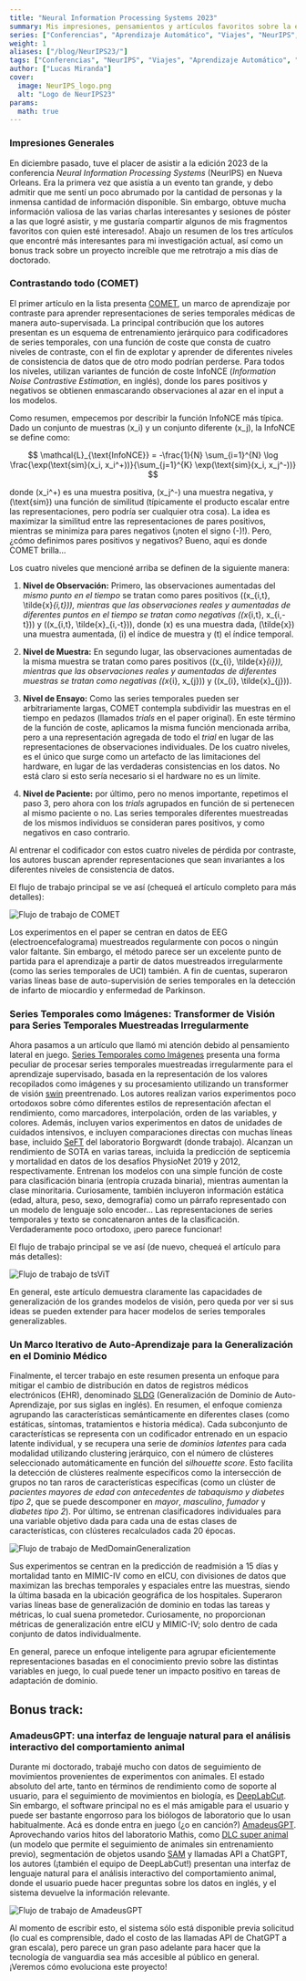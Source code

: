 ```yaml
---
title: "Neural Information Processing Systems 2023"
summary: Mis impresiones, pensamientos y artículos favoritos sobre la edición 2023 de NeurIPS, a la que asistí en persona en Nueva Orleans.
series: ["Conferencias", "Aprendizaje Automático", "Viajes", "NeurIPS", "EE.UU.", "Nueva Orleans"]
weight: 1
aliases: ["/blog/NeurIPS23/"]
tags: ["Conferencias", "NeurIPS", "Viajes", "Aprendizaje Automático", "Aprendizaje Profundo", "EE.UU.", "Nueva Orleans"]
author: ["Lucas Miranda"]
cover:
  image: NeurIPS_logo.png
  alt: "Logo de NeurIPS23"
params:
  math: true
---
```


### Impresiones Generales

En diciembre pasado, tuve el placer de asistir a la edición 2023 de la conferencia *Neural Information Processing Systems* (NeurIPS) en Nueva Orleans. Era la primera vez que asistía a un evento tan grande, y debo admitir que me sentí un poco abrumado por la cantidad de personas y la inmensa cantidad de información disponible. Sin embargo, obtuve mucha información valiosa de las varias charlas interesantes y sesiones de póster a las que logré asistir, y me gustaría compartir algunos de mis fragmentos favoritos con quien esté interesado!. Abajo un resumen de los tres artículos que encontré más interesantes para mi investigación actual, así como un bonus track sobre un proyecto increíble que me retrotrajo a mis días de doctorado.

### Contrastando todo (COMET)

El primer artículo en la lista presenta [COMET](https://proceedings.neurips.cc/paper_files/paper/2023/file/ae7d9c77b5ff9e3b7833a68523b880f2-Paper-Conference.pdf), un marco de aprendizaje por contraste para aprender representaciones de series temporales médicas de manera auto-supervisada. La principal contribución que los autores presentan es un esquema de entrenamiento jerárquico para codificadores de series temporales, con una función de coste que consta de cuatro niveles de contraste, con el fin de explotar y aprender de diferentes niveles de consistencia de datos que de otro modo podrían perderse. Para todos los niveles, utilizan variantes de función de coste InfoNCE (*Information Noise Contrastive Estimation*, en inglés), donde los pares positivos y negativos se obtienen enmascarando observaciones al azar en el input a los modelos.

Como resumen, empecemos por describir la función InfoNCE más típica. Dado un conjunto de muestras \(x_i\) y un conjunto diferente \(x_j\), la InfoNCE se define como:

$$
\mathcal{L}_{\text{InfoNCE}} = -\frac{1}{N} \sum_{i=1}^{N} \log \frac{\exp(\text{sim}(x_i, x_i^+))}{\sum_{j=1}^{K} \exp(\text{sim}(x_i, x_j^-))}
$$

donde \(x_i^+\) es una muestra positiva, \(x_j^-\) una muestra negativa, y \(\text{sim}\) una función de similitud (típicamente el producto escalar entre las representaciones, pero podría ser cualquier otra cosa). La idea es maximizar la similitud entre las representaciones de pares positivos, mientras se minimiza para pares negativos (¡noten el signo \(-\)!). Pero, ¿cómo definimos pares positivos y negativos? Bueno, aquí es donde COMET brilla...

Los cuatro niveles que mencioné arriba se definen de la siguiente manera:

1. **Nivel de Observación:** Primero, las observaciones aumentadas del *mismo punto en el tiempo* se tratan como pares positivos \((x_{i,t}, \tilde{x}_{i,t})\), mientras que las observaciones reales y aumentadas de diferentes puntos en el tiempo se tratan como negativas \((x_{i,t}, x_{i,-t})\) y \((x_{i,t}, \tilde{x}_{i,-t})\), donde \(x\) es una muestra dada, \(\tilde{x}\) una muestra aumentada, \(i\) el índice de muestra y \(t\) el índice temporal.

2. **Nivel de Muestra:** En segundo lugar, las observaciones aumentadas de la misma muestra se tratan como pares positivos \((x_{i}, \tilde{x}_{i})\), mientras que las observaciones reales y aumentadas de diferentes muestras se tratan como negativas \((x_{i}, x_{j})\) y \((x_{i}, \tilde{x}_{j})\).

3. **Nivel de Ensayo:** Como las series temporales pueden ser arbitrariamente largas, COMET contempla subdividir las muestras en el tiempo en pedazos (llamados *trials* en el paper original). En este término de la función de coste, aplicamos la misma función mencionada arriba, pero a una representación agregada de todo el *trial* en lugar de las representaciones de observaciones individuales. De los cuatro niveles, es el único que surge como un artefacto de las limitaciones del hardware, en lugar de las verdaderas consistencias en los datos. No está claro si esto sería necesario si el hardware no es un límite.

4. **Nivel de Paciente:** por último, pero no menos importante, repetimos el paso 3, pero ahora con los *trials* agrupados en función de si pertenecen al mismo paciente o no. Las series temporales diferentes muestreadas de los mismos individuos se consideran pares positivos, y como negativos en caso contrario.

Al entrenar el codificador con estos cuatro niveles de pérdida por contraste, los autores buscan aprender representaciones que sean invariantes a los diferentes niveles de consistencia de datos.

El flujo de trabajo principal se ve así (chequeá el artículo completo para más detalles):

![Flujo de trabajo de COMET](../../../../COMET.png "Flujo de trabajo de COMET")

Los experimentos en el paper se centran en datos de EEG (electroencefalograma) muestreados regularmente con pocos o ningún valor faltante. Sin embargo, el método parece ser un excelente punto de partida para el aprendizaje a partir de datos muestreados irregularmente (como las series temporales de UCI) también. A fin de cuentas, superaron varias líneas base de auto-supervisión de series temporales en la detección de infarto de miocardio y enfermedad de Parkinson.

### Series Temporales como Imágenes: Transformer de Visión para Series Temporales Muestreadas Irregularmente

Ahora pasamos a un artículo que llamó mi atención debido al pensamiento lateral en juego. [Series Temporales como Imágenes](https://arxiv.org/pdf/2303.12799) presenta una forma peculiar de procesar series temporales muestreadas irregularmente para el aprendizaje supervisado, basada en la representación de los valores recopilados como imágenes y su procesamiento utilizando un transformer de visión [swin](https://arxiv.org/abs/2103.14030) preentrenado. Los autores realizan varios experimentos poco ortodoxos sobre cómo diferentes estilos de representación afectan el rendimiento, como marcadores, interpolación, orden de las variables, y colores.
Además, incluyen varios experimentos en datos de unidades de cuidados intensivos, e incluyen comparaciones directas con muchas líneas base, incluido [SeFT](https://arxiv.org/abs/1909.12064) del laboratorio Borgwardt (donde trabajo). Alcanzan un rendimiento de SOTA en varias tareas, incluida la predicción de septicemia y mortalidad en datos de los desafíos PhysioNet 2019 y 2012, respectivamente. Entrenan los modelos con una simple función de coste para clasificación binaria (entropía cruzada binaria), mientras aumentan la clase minoritaria. Curiosamente, también incluyeron información estática (edad, altura, peso, sexo, demografía) como un párrafo representado con un modelo de lenguaje solo encoder... Las representaciones de series temporales y texto se concatenaron antes de la clasificación. Verdaderamente poco ortodoxo, ¡pero parece funcionar!

El flujo de trabajo principal se ve así (de nuevo, chequeá el artículo para más detalles):

![Flujo de trabajo de tsViT](../../../../tsViT.png "Flujo de trabajo principal")

En general, este artículo demuestra claramente las capacidades de generalización de los grandes modelos de visión, pero queda por ver si sus ideas se pueden extender para hacer modelos de series temporales generalizables.

### Un Marco Iterativo de Auto-Aprendizaje para la Generalización en el Dominio Médico

Finalmente, el tercer trabajo en este resumen presenta un enfoque para mitigar el cambio de distribución en datos de registros médicos electrónicos (EHR), denominado [SLDG](https://proceedings.neurips.cc/paper_files/paper/2023/file/ac0035c349f3fe8af6a93fe44697b5bd-Paper-Conference.pdf) (Generalización de Dominio de Auto-Aprendizaje, por sus siglas en inglés). En resumen, el enfoque comienza agrupando las características semánticamente en diferentes clases (como estáticas, síntomas, tratamientos e historia médica). Cada subconjunto de características se representa con un codificador entrenado en un espacio latente individual, y se recupera una serie de *dominios latentes* para cada modalidad utilizando clustering jerárquico, con el número de clústeres seleccionado automáticamente en función del *silhouette score*. Esto facilita la detección de clústeres realmente específicos como la intersección de grupos no tan raros de características específicas (como un clúster de *pacientes mayores de edad con antecedentes de tabaquismo y diabetes tipo 2*, que se puede descomponer en *mayor*, *masculino*, *fumador* y *diabetes tipo 2*). Por último, se entrenan clasificadores individuales para una variable objetivo dada para cada una de estas clases de características, con clústeres recalculados cada 20 épocas.

![Flujo de trabajo de MedDomainGeneralization](../../../../MedDomainGeneralization.png "Flujo de trabajo principal")

Sus experimentos se centran en la predicción de readmisión a 15 días y mortalidad tanto en MIMIC-IV como en eICU, con divisiones de datos que maximizan las brechas temporales y espaciales entre las muestras, siendo la última basada en la ubicación geográfica de los hospitales. Superaron varias líneas base de generalización de dominio en todas las tareas y métricas, lo cual suena prometedor. Curiosamente, no proporcionan métricas de generalización entre eICU y MIMIC-IV; solo dentro de cada conjunto de datos individualmente.

En general, parece un enfoque inteligente para agrupar eficientemente representaciones basadas en el conocimiento previo sobre las distintas variables en juego, lo cual puede tener un impacto positivo en tareas de adaptación de dominio.

## Bonus track:

### AmadeusGPT: una interfaz de lenguaje natural para el análisis interactivo del comportamiento animal

Durante mi doctorado, trabajé mucho con datos de seguimiento de movimientos provenientes de experimentos con animales. El estado absoluto del arte, tanto en términos de rendimiento como de soporte al usuario, para el seguimiento de movimientos en biología, es [DeepLabCut](https://www.mackenziemathislab.org/deeplabcut). Sin embargo, el software principal no es el más amigable para el usuario y puede ser bastante engorroso para los biólogos de laboratorio que lo usan habitualmente. Acá es donde entra en juego (¿o en canción?) [AmadeusGPT](https://arxiv.org/abs/2307.04858). Aprovechando varios hitos del laboratorio Mathis, como [DLC super animal](https://www.nature.com/articles/s41467-024-48792-2) (un modelo que permite el seguimiento de animales sin entrenamiento previo), segmentación de objetos usando [SAM](https://segment-anything.com/) y llamadas API a ChatGPT, los autores (¡también el equipo de DeepLabCut!) presentan una interfaz de lenguaje natural para el análisis interactivo del comportamiento animal, donde el usuario puede hacer preguntas sobre los datos en inglés, y el sistema devuelve la información relevante.

![Flujo de trabajo de AmadeusGPT](../../../../AmadeusGPT.png "Flujo de trabajo de AmadeusGPT")

Al momento de escribir esto, el sistema sólo está disponible previa solicitud (lo cual es comprensible, dado el costo de las llamadas API de ChatGPT a gran escala), pero parece un gran paso adelante para hacer que la tecnología de vanguardia sea más accesible al público en general. ¡Veremos cómo evoluciona este proyecto!
